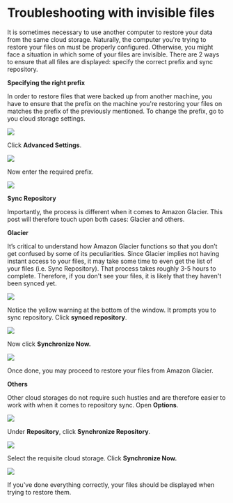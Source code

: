 # Troubleshooting with invisible files

It is sometimes necessary to use another computer to restore your data from the same cloud storage. Naturally, the computer you're trying to restore your files on must be properly configured. Otherwise, you might face a situation in which some of your files are invisible. There are 2 ways to ensure that all files are displayed: specify the correct prefix and sync repository.

**Specifying the right prefix**

In order to restore files that were backed up from another machine, you have to ensure that the prefix on the machine you're restoring your files on matches the prefix of the previously mentioned. To change the prefix, go to you cloud storage settings.

![](../../.gitbook/assets/screen-shot-2018-01-30-at-15.17.39.png)

Click **Advanced Settings**.

![](../../.gitbook/assets/screen-shot-2018-01-30-at-15.18.29.png)

Now enter the required prefix.

![](../../.gitbook/assets/screen-shot-2018-01-30-at-15.19.17.png)

**Sync Repository**

Importantly, the process is different when it comes to Amazon Glacier. This post will therefore touch upon both cases: Glacier and others.

**Glacier**

It’s critical to understand how Amazon Glacier functions so that you don’t get confused by some of its peculiarities. Since Glacier implies not having instant access to your files, it may take some time to even get the list of your files \(i.e. Sync Repository\). That process takes roughly 3-5 hours to complete. Therefore, if you don't see your files, it is likely that they haven't been synced yet.

![](../../.gitbook/assets/screen-shot-2018-01-30-at-15.22.25.png)

  
Notice the yellow warning at the bottom of the window. It prompts you to sync repository. Click **synced repository**.

![](../../.gitbook/assets/screen-shot-2018-01-30-at-15.23.31.png)

Now click **Synchronize Now.**

![](../../.gitbook/assets/screen-shot-2018-01-30-at-15.24.10.png)

  
Once done, you may proceed to restore your files from Amazon Glacier.

**Others**

Other cloud storages do not require such hustles and are therefore easier to work with when it comes to repository sync. Open **Options**.

![](../../.gitbook/assets/screen-shot-2018-01-30-at-15.25.16.png)

Under **Repository**, click **Synchronize Repository**.

![](../../.gitbook/assets/screen-shot-2018-01-30-at-15.25.44.png)

Select the requisite cloud storage. Click **Synchronize Now.**

![](../../.gitbook/assets/screen-shot-2018-01-30-at-15.27.00.png)

If you've done everything correctly, your files should be displayed when trying to restore them.

